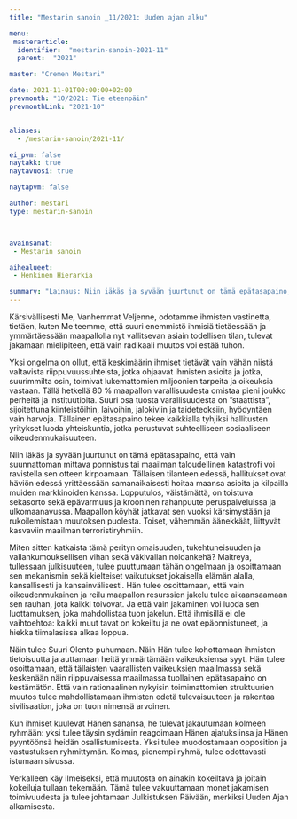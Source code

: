 ```yaml
---
title: "Mestarin sanoin _11/2021: Uuden ajan alku"

menu:
 masterarticle:
  identifier:  "mestarin-sanoin-2021-11"
  parent:  "2021"

master: "Cremen Mestari"

date: 2021-11-01T00:00:00+02:00
prevmonth: "10/2021: Tie eteenpäin"
prevmonthLink: "2021-10"


aliases:
  - /mestarin-sanoin/2021-11/

ei_pvm: false
naytakk: true
naytavuosi: true

naytapvm: false

author: mestari
type: mestarin-sanoin



avainsanat:
 - Mestarin sanoin

aihealueet:
 - Henkinen Hierarkia

summary: "Lainaus: Niin iäkäs ja syvään juurtunut on tämä epätasapaino, että vain suunnattoman mittava ponnistus tai maailman taloudellinen katastrofi voi ravistella sen otteen kirpoamaan."
---
```


Kärsivällisesti Me, Vanhemmat Veljenne, odotamme ihmisten vastinetta, tietäen, kuten Me teemme, että suuri enemmistö ihmisiä tietäessään ja ymmärtäessään maapallolla nyt vallitsevan asiain todellisen tilan, tulevat jakamaan mielipiteen, että vain radikaali muutos voi estää tuhon.

Yksi ongelma on ollut, että keskimäärin ihmiset tietävät vain vähän niistä valtavista riippuvuussuhteista, jotka ohjaavat ihmisten asioita ja jotka, suurimmilta osin, toimivat lukemattomien miljoonien tarpeita ja oikeuksia vastaan. Tällä hetkellä 80 % maapallon varallisuudesta omistaa pieni joukko perheitä ja instituutioita. Suuri osa tuosta varallisuudesta on ”staattista”, sijoitettuna kiinteistöihin, laivoihin, jalokiviin ja taideteoksiin, hyödyntäen vain harvoja. Tällainen epätasapaino tekee kaikkialla tyhjiksi hallitusten yritykset luoda yhteiskuntia, jotka perustuvat suhteelliseen sosiaaliseen oikeudenmukaisuuteen.

Niin iäkäs ja syvään juurtunut on tämä epätasapaino, että vain suunnattoman mittava ponnistus tai maailman taloudellinen katastrofi voi ravistella sen otteen kirpoamaan. Tällaisen tilanteen edessä, hallitukset ovat häviön edessä yrittäessään samanaikaisesti hoitaa maansa asioita ja kilpailla muiden markkinoiden kanssa. Lopputulos, väistämättä, on toistuva sekasorto sekä epävarmuus ja krooninen rahanpuute peruspalveluissa ja ulkomaanavussa. Maapallon köyhät jatkavat sen vuoksi kärsimystään ja rukoilemistaan muutoksen puolesta. Toiset, vähemmän äänekkäät, liittyvät kasvaviin maailman terroristiryhmiin.

Miten sitten katkaista tämä perityn omaisuuden, tukehtuneisuuden ja vallankumouksellisen vihan sekä väkivallan noidankehä? Maitreya, tullessaan julkisuuteen, tulee puuttumaan tähän ongelmaan ja osoittamaan sen mekanismin sekä kielteiset vaikutukset jokaisella elämän alalla, kansallisesti ja kansainvälisesti. Hän tulee osoittamaan, että vain oikeudenmukainen ja reilu maapallon resurssien jakelu tulee aikaansaamaan sen rauhan, jota kaikki toivovat. Ja että vain jakaminen voi luoda sen luottamuksen, joka mahdollistaa tuon jakelun. Että ihmisillä ei ole vaihtoehtoa: kaikki muut tavat on kokeiltu ja ne ovat epäonnistuneet, ja hiekka tiimalasissa alkaa loppua.

Näin tulee Suuri Olento puhumaan. Näin Hän tulee kohottamaan ihmisten tietoisuutta ja auttamaan heitä ymmärtämään vaikeuksiensa syyt. Hän tulee osoittamaan, että tällaisten vaarallisten vaikeuksien maailmassa sekä keskenään näin riippuvaisessa maailmassa tuollainen epätasapaino on kestämätön. Että vain rationaalinen nykyisin toimimattomien struktuurien muutos tulee mahdollistamaan ihmisten edetä tulevaisuuteen ja rakentaa sivilisaation, joka on tuon nimensä arvoinen.

Kun ihmiset kuulevat Hänen sanansa, he tulevat jakautumaan kolmeen ryhmään: yksi tulee täysin sydämin reagoimaan Hänen ajatuksiinsa ja Hänen pyyntöönsä heidän osallistumisesta. Yksi tulee muodostamaan opposition ja vastustuksen ryhmittymän. Kolmas, pienempi ryhmä, tulee odottavasti istumaan sivussa.

Verkalleen käy ilmeiseksi, että muutosta on ainakin kokeiltava ja joitain kokeiluja tullaan tekemään. Tämä tulee vakuuttamaan monet jakamisen toimivuudesta ja tulee johtamaan Julkistuksen Päivään, merkiksi Uuden Ajan alkamisesta.<br>
